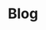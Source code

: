 ---
layout: home
author_profile: true
title: "Blog"
lang: de
locale: de
permalink: /
pagination:
  enabled: true
  locale: de
  per_page: 5
  permalink: "/page/:num/"
  title: ":title – Seite :num"
  collection: "posts"
---